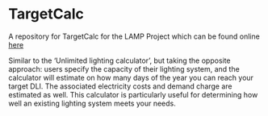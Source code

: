 # TargetCalc
A repository for TargetCalc for the LAMP Project which can be found online [here](https://uga-lighting-calc.shinyapps.io/TargetCalc/) 

Similar to the ‘Unlimited lighting calculator’, but taking the opposite approach: users specify the capacity of their lighting system, and the calculator will estimate on how many days of the year you can reach your target DLI. The associated electricity costs and demand charge are estimated as well. This calculator is particularly useful for determining how well an existing lighting system meets your needs.
